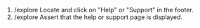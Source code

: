 1. /explore Locate and click on "Help" or "Support" in the footer.
2. /explore Assert that the help or support page is displayed.